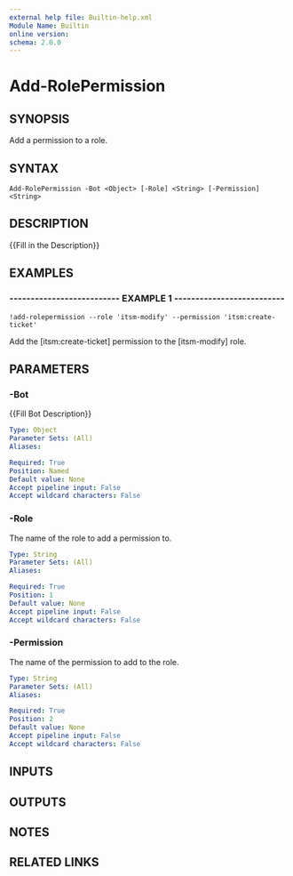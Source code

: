 ```yaml
---
external help file: Builtin-help.xml
Module Name: Builtin
online version: 
schema: 2.0.0
---
```


# Add-RolePermission

## SYNOPSIS
Add a permission to a role.

## SYNTAX

```
Add-RolePermission -Bot <Object> [-Role] <String> [-Permission] <String>
```

## DESCRIPTION
{{Fill in the Description}}

## EXAMPLES

### -------------------------- EXAMPLE 1 --------------------------
```
!add-rolepermission --role 'itsm-modify' --permission 'itsm:create-ticket'
```

Add the \[itsm:create-ticket\] permission to the \[itsm-modify\] role.

## PARAMETERS

### -Bot
{{Fill Bot Description}}

```yaml
Type: Object
Parameter Sets: (All)
Aliases: 

Required: True
Position: Named
Default value: None
Accept pipeline input: False
Accept wildcard characters: False
```

### -Role
The name of the role to add a permission to.

```yaml
Type: String
Parameter Sets: (All)
Aliases: 

Required: True
Position: 1
Default value: None
Accept pipeline input: False
Accept wildcard characters: False
```

### -Permission
The name of the permission to add to the role.

```yaml
Type: String
Parameter Sets: (All)
Aliases: 

Required: True
Position: 2
Default value: None
Accept pipeline input: False
Accept wildcard characters: False
```

## INPUTS

## OUTPUTS

## NOTES

## RELATED LINKS

